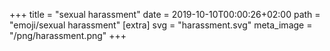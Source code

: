 +++
title = "sexual harassment"
date = 2019-10-10T00:00:26+02:00
path = "emoji/sexual harassment"
[extra]
svg = "harassment.svg"
meta_image = "/png/harassment.png"
+++
